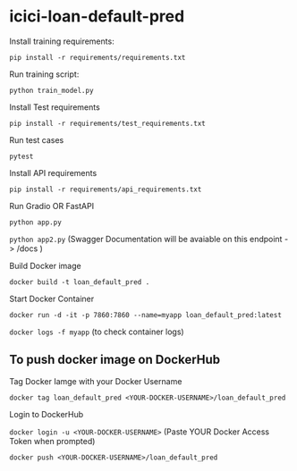 # icici-loan-default-pred

Install training requirements:

`pip install -r requirements/requirements.txt`

Run training script: 

`python train_model.py`

Install Test requirements

`pip install -r requirements/test_requirements.txt`

Run test cases

`pytest`

Install API requirements

`pip install -r requirements/api_requirements.txt`

Run Gradio OR FastAPI 

`python app.py`

`python app2.py`  (Swagger Documentation will be avaiable on this endpoint ->   /docs )

Build Docker image

`docker build -t loan_default_pred .`

Start Docker Container

`docker run -d -it -p 7860:7860 --name=myapp loan_default_pred:latest`

`docker logs -f myapp`   (to check container logs)

## To push docker image on DockerHub

Tag Docker Iamge with your Docker Username

`docker tag loan_default_pred <YOUR-DOCKER-USERNAME>/loan_default_pred`

Login to DockerHub

`docker login -u <YOUR-DOCKER-USERNAME>`  (Paste YOUR Docker Access Token when prompted)

`docker push <YOUR-DOCKER-USERNAME>/loan_default_pred`


